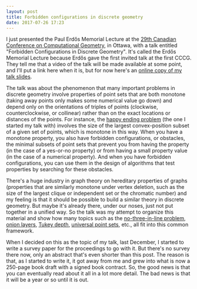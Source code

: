 ```yaml
---
layout: post
title: Forbidden configurations in discrete geometry
date: 2017-07-26 17:23
---
```

I just presented the Paul Erdős Memorial Lecture at the <a href="http://2017.cccg.ca/">29th Canadian Conference on Computational Geometry</a>, in Ottawa, with a talk entitled "Forbidden Configurations in Discrete Geometry". It's called the Erdős Memorial Lecture because Erdős gave the first invited talk at the first CCCG. They tell me that a video of the talk will be made available at some point, and I'll put a link here when it is, but for now here's an [online copy of my talk slides](https://www.ics.uci.edu/~eppstein/pubs/Epp-CCCG-17.pdf).

The talk was about the phenomenon that many important problems in discrete geometry involve properties of point sets that are both monotone (taking away points only makes some numerical value go down) and depend only on the orientations of triples of points (clockwise, counterclockwise, or collinear) rather than on the exact locations or distances of the points.
For instance, the [happy ending problem](https://en.wikipedia.org/wiki/Happy_ending_problem) (the one I started my talk with) involves the size of the largest convex-position subset of a given set of points, which is monotone in this way. When you have a monotone property, you also have forbidden configurations, or obstacles, the minimal subsets of point sets that prevent you from having the property (in the case of a yes-or-no property) or from having a small property value (in the case of a numerical property). And when you have forbidden configurations, you can use them in the design of algorithms that test properties by searching for these obstacles.

There's a huge industry in graph theory on hereditary properties of graphs (properties that are similarly monotone under vertex deletion, such as the size of the largest clique or independent set or the chromatic number) and my feeling is that it should be possible to build a similar theory in discrete geometry. But maybe it's already there, under our noses, just not put together in a unified way. So the talk was my attempt to organize this material and show how many topics such as the [no-three-in-line problem](https://en.wikipedia.org/wiki/No-three-in-line_problem), [onion layers](https://en.wikipedia.org/wiki/Convex_layers), [Tukey depth](https://en.wikipedia.org/wiki/Centerpoint_(geometry)), [universal point sets](https://en.wikipedia.org/wiki/Universal_point_set), etc., all fit into this common framework.

When I decided on this as the topic of my talk, last December, I started to write a survey paper for the proceedings to go with it. But there's no survey there now, only an abstract that's even shorter than this post. The reason is that, as I started to write it, it got away from me and grew into what is now a 250-page book draft with a signed book contract. So, the good news is that you can eventually read about it all in a lot more detail. The bad news is that it will be a year or so until it is out.
